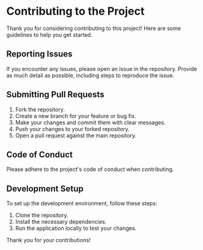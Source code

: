 # Contributing to the Project

Thank you for considering contributing to this project! Here are some guidelines to help you get started.

## Reporting Issues
If you encounter any issues, please open an issue in the repository. Provide as much detail as possible, including steps to reproduce the issue.

## Submitting Pull Requests
1. Fork the repository.
2. Create a new branch for your feature or bug fix.
3. Make your changes and commit them with clear messages.
4. Push your changes to your forked repository.
5. Open a pull request against the main repository.

## Code of Conduct
Please adhere to the project's code of conduct when contributing.

## Development Setup
To set up the development environment, follow these steps:
1. Clone the repository.
2. Install the necessary dependencies.
3. Run the application locally to test your changes.

Thank you for your contributions!
